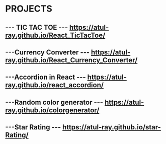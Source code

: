 # PROJECTS

## --- TIC TAC TOE ---   https://atul-ray.github.io/React_TicTacToe/

## ---Currency Converter ---   https://atul-ray.github.io/React_Currency_Converter/

## ---Accordion in React --- https://atul-ray.github.io/react_accordion/

## ---Random color generator --- https://atul-ray.github.io/colorgenerator/

## ---Star Rating --- https://atul-ray.github.io/star-Rating/
